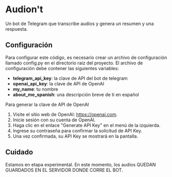 # Audion't
Un bot de Telegram que transcribe audios y genera un resumen y una respuesta.

## Configuración

Para configurar este código, es necesario crear un archivo de configuración llamado config.py en el directorio raíz del proyecto. El archivo de configuración debe contener las siguientes variables:

- **telegram_api_key**: la clave de API del bot de telegram
- **openai_api_key**: la clave de API de OpenAI
- **my_name**: tu nombre
- **about_me_spanish**: una descripción breve de ti en español

Para generar la clave de API de OpenAI

1. Visite el sitio web de OpenAI: https://openai.com.
2. Inicie sesión con su cuenta de OpenAI.
3. Haga clic en el enlace "Generate API Key" en el menú de la izquierda.
4. Ingrese su contraseña para confirmar la solicitud de API Key.
5. Una vez confirmada, su API Key se mostrará en la pantalla.

## Cuidado

Estamos en etapa experimental. En este momento, los audios QUEDAN GUARDADOS EN EL SERVIDOR DONDE CORRE EL BOT.
